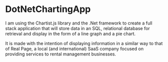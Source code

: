 # DotNetChartingApp

I am using the Chartist.js library and the .Net framework to create a full stack application that will store data in an SQL, relational database for retrieval and display in the form of a line graph and a pie chart.

It is made with the intention of displaying information in a similar way to that of Real Page, a local (and international) SaaS company focused on providing services to rental management businesses.
